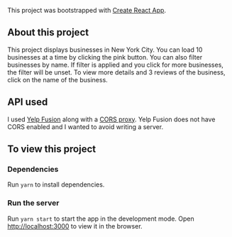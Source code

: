 This project was bootstrapped with [Create React App](https://github.com/facebook/create-react-app).

## About this project

This project displays businesses in New York City. You can load 10 businesses at a time by clicking the pink button. You can also filter businesses by name. If filter is applied and you click for more businesses, the filter will be unset. To view more details and 3 reviews of the business, click on the name of the business.


## API used

I used [Yelp Fusion](https://www.yelp.com/fusion) along with a [CORS proxy](https://cors-anywhere.herokuapp.com/). Yelp Fusion does not have CORS enabled and I wanted to avoid writing a server.

## To view this project

### Dependencies

Run `yarn` to install dependencies.

### Run the server

Run `yarn start` to start the app in the development mode. Open [http://localhost:3000](http://localhost:3000) to view it in the browser.

